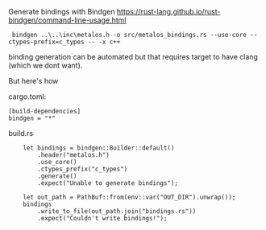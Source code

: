 Generate bindings with Bindgen https://rust-lang.github.io/rust-bindgen/command-line-usage.html

```
 bindgen ..\..\inc\metalos.h -o src/metalos_bindings.rs --use-core --ctypes-prefix=c_types -- -x c++
```

binding generation can be automated but that requires target to have clang (which we dont want).

But here's how

cargo.toml:
```
[build-dependencies]
bindgen = "*"
```

build.rs

```
    let bindings = bindgen::Builder::default()
        .header("metalos.h")
        .use_core()
        .ctypes_prefix("c_types")
        .generate()
        .expect("Unable to generate bindings");

    let out_path = PathBuf::from(env::var("OUT_DIR").unwrap());
    bindings
        .write_to_file(out_path.join("bindings.rs"))
        .expect("Couldn't write bindings!");
```